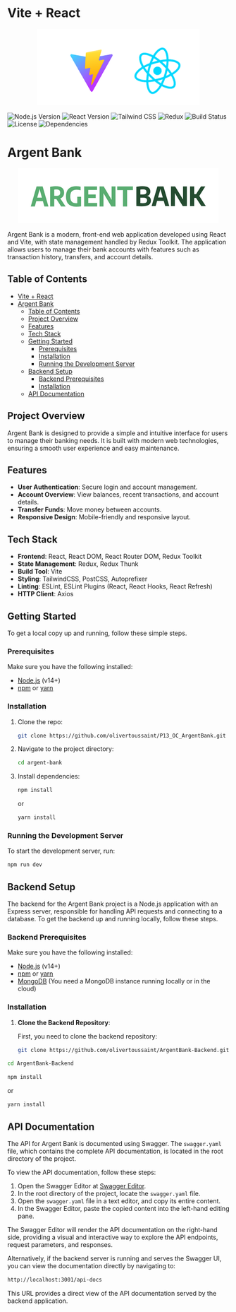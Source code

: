 # Vite + React
<div align="center">
    <img src="./src/assets/img/logo_vite_react.png" alt="Vite and React logo" style="max-width: 100%; height: auto;">
</div>

![Node.js Version](https://img.shields.io/badge/Node.js-14.0.0-green?logo=node.js&logoColor=white)
![React Version](https://img.shields.io/badge/React-18.2.0-blue?logo=react&logoColor=white)
![Tailwind CSS](https://img.shields.io/badge/TailwindCSS-3.4.4-38B2AC?logo=tailwind-css&logoColor=white)
![Redux](https://img.shields.io/badge/Redux-5.0.1-764ABC?logo=redux&logoColor=white)
![Build Status](https://img.shields.io/badge/Build-Passing-brightgreen?logo=githubactions&logoColor=white)
![License](https://img.shields.io/badge/License-MIT-green?logo=open-source-initiative&logoColor=white)
![Dependencies](https://img.shields.io/badge/Dependencies-Up%20to%20date-brightgreen?logo=npm&logoColor=white)

# Argent Bank
<div align="center">
<img src="./src/assets/img/argentBankLogo.png" alt="argent-bank logo" style="max-width: 100%; height: auto;">
</div>

<p>Argent Bank is a modern, front-end web application developed using React and Vite, with state management handled by Redux Toolkit. The application allows users to manage their bank accounts with features such as transaction history, transfers, and account details.</p>

## Table of Contents

- [Vite + React](#vite--react)
- [Argent Bank](#argent-bank)
  - [Table of Contents](#table-of-contents)
  - [Project Overview](#project-overview)
  - [Features](#features)
  - [Tech Stack](#tech-stack)
  - [Getting Started](#getting-started)
    - [Prerequisites](#prerequisites)
    - [Installation](#installation)
    - [Running the Development Server](#running-the-development-server)
  - [Backend Setup](#backend-setup)
    - [Backend Prerequisites](#backend-prerequisites)
    - [Installation](#installation-1)
  - [API Documentation](#api-documentation)

## Project Overview

Argent Bank is designed to provide a simple and intuitive interface for users to manage their banking needs. It is built with modern web technologies, ensuring a smooth user experience and easy maintenance.

## Features

- **User Authentication**: Secure login and account management.
- **Account Overview**: View balances, recent transactions, and account details.
- **Transfer Funds**: Move money between accounts.
- **Responsive Design**: Mobile-friendly and responsive layout.

## Tech Stack

- **Frontend**: React, React DOM, React Router DOM, Redux Toolkit
- **State Management**: Redux, Redux Thunk
- **Build Tool**: Vite
- **Styling**: TailwindCSS, PostCSS, Autoprefixer
- **Linting**: ESLint, ESLint Plugins (React, React Hooks, React Refresh)
- **HTTP Client**: Axios

## Getting Started

To get a local copy up and running, follow these simple steps.

### Prerequisites

Make sure you have the following installed:

- [Node.js](https://nodejs.org/) (v14+)
- [npm](https://www.npmjs.com/) or [yarn](https://yarnpkg.com/)

### Installation

1. Clone the repo:
    ```sh
    git clone https://github.com/olivertoussaint/P13_OC_ArgentBank.git
    ```
2. Navigate to the project directory:
    ```sh
    cd argent-bank
    ```
3. Install dependencies:
    ```sh
    npm install
    ```
    or
    ```sh
    yarn install
    ```

### Running the Development Server

To start the development server, run:

```sh
npm run dev
```
## Backend Setup

The backend for the Argent Bank project is a Node.js application with an Express server, responsible for handling API requests and connecting to a database. To get the backend up and running locally, follow these steps.

### Backend Prerequisites

Make sure you have the following installed:

- [Node.js](https://nodejs.org/) (v14+)
- [npm](https://www.npmjs.com/) or [yarn](https://yarnpkg.com/)
- [MongoDB](https://www.mongodb.com/) (You need a MongoDB instance running locally or in the cloud)

### Installation

1. **Clone the Backend Repository**:

   First, you need to clone the backend repository:

   ```sh
   git clone https://github.com/olivertoussaint/ArgentBank-Backend.git
    ```

```sh
cd ArgentBank-Backend
```

```sh
npm install
```
or
```sh
yarn install
```

## API Documentation

The API for Argent Bank is documented using Swagger. The `swagger.yaml` file, which contains the complete API documentation, is located in the root directory of the project.

To view the API documentation, follow these steps:

1. Open the Swagger Editor at [Swagger Editor](https://editor.swagger.io/).
2. In the root directory of the project, locate the `swagger.yaml` file.
3. Open the `swagger.yaml` file in a text editor, and copy its entire content.
4. In the Swagger Editor, paste the copied content into the left-hand editing pane.

The Swagger Editor will render the API documentation on the right-hand side, providing a visual and interactive way to explore the API endpoints, request parameters, and responses.

Alternatively, if the backend server is running and serves the Swagger UI, you can view the documentation directly by navigating to:

```sh
http://localhost:3001/api-docs
```

This URL provides a direct view of the API documentation served by the backend application.
